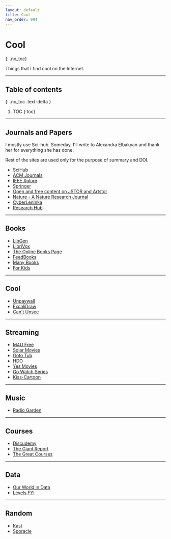 ```yaml
---
layout: default
title: Cool
nav_order: 994
---
```


# Cool
{: .no_toc}

Things that I find cool on the Internet.

---

## Table of contents
{: .no_toc .text-delta }

1. TOC
{:toc}

---

## Journals and Papers

I mostly use Sci-hub. Someday, I'll write to Alexandra Elbakyan and thank her for everything she has done.

Rest of the sites are used only for the purpose of summary and DOI.

- [SciHub](https://sci-hub.tw/)
- [ACM Journals](https://dl.acm.org/journals)
- [IEEE Xplore](https://ieeexplore.ieee.org/Xplore/home.jsp)
- [Springer](https://ieeexplore.ieee.org/Xplore/home.jsp)
- [Open and free content on JSTOR and Artstor](https://about.jstor.org/oa-and-free/)
- [Nature - A Nature Research Journal](https://www.nature.com/)
- [CyberLeninka](https://cyberleninka.org/article)
- [Research Hub](https://www.researchhub.com/)

---

## Books

- [LibGen](https://lib-gen.is)
- [LibriVox](https://librivox.org/)
- [The Online Books Page](https://onlinebooks.library.upenn.edu/)
- [FeedBooks](http://www.feedbooks.com/)
- [Many Books](https://manybooks.net/)
- [For Kids](http://en.childrenslibrary.org/)

---

## Cool

- [Unpaywall](https://unpaywall.org/)
- [ExcaliDraw](https://excalidraw.com/)
- [Can't Unsee](https://cantunsee.space/)

---

## Streaming

- [M4U Free](https://m4ufree.fun/)
- [Solar Movies](https://solarmovie123.net/)
- [Goto Tub](https://gototub.com/)
- [HDO](https://w10.hdonline.eu/tv-series/)
- [Yes Movies](https://yesmovies.host/)
- [Go Watch Series](https://gowatchseries.co/)
- [Kiss-Cartoon](https://kiss-cartoon.io/)

---

## Music

- [Radio Garden](http://radio.garden/)

---

## Courses

- [Discudemy](https://www.discudemy.com/)
- [The Giant Report](https://thegiantreport.com/)
- [The Great Courses](https://www.thegreatcourses.com/)

---

## Data

- [Our World in Data](https://ourworldindata.org/)
- [Levels FYI](https://www.levels.fyi/)

---

## Random

- [Kast](https://kast.gg/)
- [Sporacle](https://www.sporcle.com/)
